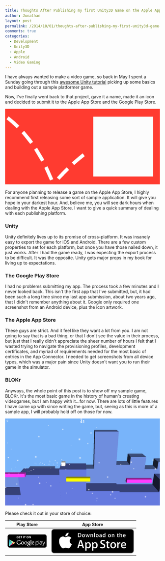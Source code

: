 ```yaml
---
title: Thoughts After Publishing my first Unity3D Game on the Apple App Store and Google Play Store
author: Jonathan
layout: post
permalink: /2014/10/01/thoughts-after-publishing-my-first-unity3d-game-on-the-apple-app-store-and-google-play-store/
comments: true
categories:
  - Development
  - Unity3D
  - Apple
  - Android
  - Video Gaming
---
```


I have always wanted to make a video game, so back in May I spent a Sunday going through this [awesome Unity tutorial][1] picking up some basics and building out a sample platformer game.

Now, I've finally went back to that project, gave it a name, made it an icon and decided to submit it to the Apple App Store and the Google Play Store.

![BLOKr Play Store Featured Graphic][blokr-play]

For anyone planning to release a game on the Apple App Store, I highly recommend first releasing some sort of sample application. It will give you hope in your darkest hour. And, believe me, you will see dark hours when dealing with the Apple App Store. I want to give a quick summary of dealing with each publishing platform.

### Unity
Unity definitely lives up to its promise of cross-platform. It was insanely easy to export the game for iOS and Android. There are a few custom properties to set for each platform, but once you have those nailed down, it just works. After I had the game ready, I was expecting the export process to be difficult. It was the opposite. Unity gets major props in my book for living up to expectations.

### The Google Play Store
I had no problems submitting my app. The process took a few minutes and I never looked back. This isn't the first app that I've submitted, but, it had been such a long time since my last app submission, about two years ago, that I didn't remember anything about it. Google only required one screenshot from an Android device, plus the icon artwork.

### The Apple App Store
These guys are strict. And it feel like they want a lot from you. I am not going to say that is a bad thing, or that I don't see the value in their process, but just that I really didn't appreciate the sheer number of hours I felt that I wasted trying to navigate the provisioning profiles, development certificates, and myriad of requirements needed for the most basic of entries in the App Connector. I needed to get screenshots from all device types, which was a major pain since Unity doesn't want you to run their game in the simulator.

### BLOKr
Anyways, the whole point of this post is to show off my sample game, BLOKr. It's the most basic game in the history of human's creating videogames, but I am happy with it...for now. There are lots of little features I have came up with since writing the game, but, seeing as this is more of a sample app, I will probably hold off on those for now.

![BLOKr Screenshot][blokr-screenshot]

Please check it out in your store of choice:

Play Store | App Store
------------------|----------------
[![Get it on Google Play][play-badge]][2] | [![Get it on App Store][apple-badge]][3]

[blokr-play]: /images/posts/2014/10/blokr-play-store-featured-graphic.png
[blokr-screenshot]: /images/posts/2014/10/blokr-screenshot.png
[apple-badge]: /images/badges/apple.svg
[play-badge]: /images/badges/google-play.png

[1]: http://catlikecoding.com/unity/tutorials/runner/
[2]: https://play.google.com/store/apps/details?id=com.jonathanporta.blokr
[3]: https://itunes.apple.com/us/app/blokr/id918951183
